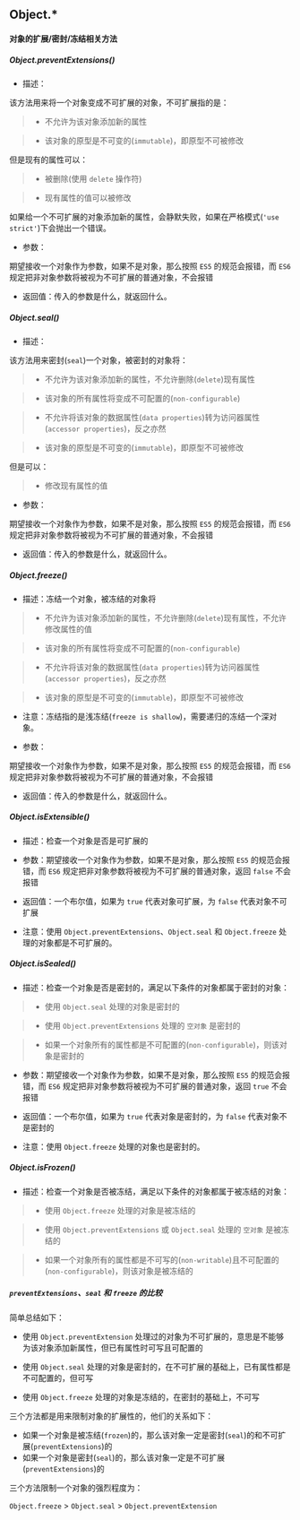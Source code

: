 ## Object.*

#### 对象的扩展/密封/冻结相关方法

##### Object.preventExtensions()

* 描述：

该方法用来将一个对象变成不可扩展的对象，不可扩展指的是：

> * 不允许为该对象添加新的属性

> * 该对象的原型是不可变的(`immutable`)，即原型不可被修改

但是现有的属性可以：

> * 被删除(使用 `delete` 操作符)

> * 现有属性的值可以被修改

如果给一个不可扩展的对象添加新的属性，会静默失败，如果在严格模式(`'use strict'`)下会抛出一个错误。

* 参数：

期望接收一个对象作为参数，如果不是对象，那么按照 `ES5` 的规范会报错，而 `ES6` 规定把非对象参数将被视为不可扩展的普通对象，不会报错

* 返回值：传入的参数是什么，就返回什么。

##### Object.seal()

* 描述：

该方法用来密封(`seal`)一个对象，被密封的对象将：

> * 不允许为该对象添加新的属性，不允许删除(`delete`)现有属性

> * 该对象的所有属性将变成不可配置的(`non-configurable`)

> * 不允许将该对象的数据属性(`data properties`)转为访问器属性(`accessor properties`)，反之亦然

> * 该对象的原型是不可变的(`immutable`)，即原型不可被修改

但是可以：

> * 修改现有属性的值

* 参数：

期望接收一个对象作为参数，如果不是对象，那么按照 `ES5` 的规范会报错，而 `ES6` 规定把非对象参数将被视为不可扩展的普通对象，不会报错

* 返回值：传入的参数是什么，就返回什么。

##### Object.freeze()

* 描述：冻结一个对象，被冻结的对象将

> * 不允许为该对象添加新的属性，不允许删除(`delete`)现有属性，不允许修改属性的值

> * 该对象的所有属性将变成不可配置的(`non-configurable`)

> * 不允许将该对象的数据属性(`data properties`)转为访问器属性(`accessor properties`)，反之亦然

> * 该对象的原型是不可变的(`immutable`)，即原型不可被修改

* 注意：冻结指的是浅冻结(`freeze is shallow`)，需要递归的冻结一个深对象。

* 参数：

期望接收一个对象作为参数，如果不是对象，那么按照 `ES5` 的规范会报错，而 `ES6` 规定把非对象参数将被视为不可扩展的普通对象，不会报错

* 返回值：传入的参数是什么，就返回什么。

##### Object.isExtensible()

* 描述：检查一个对象是否是可扩展的

* 参数：期望接收一个对象作为参数，如果不是对象，那么按照 `ES5` 的规范会报错，而 `ES6` 规定把非对象参数将被视为不可扩展的普通对象，返回 `false` 不会报错

* 返回值：一个布尔值，如果为 `true` 代表对象可扩展，为 `false` 代表对象不可扩展

* 注意：使用 `Object.preventExtensions`、`Object.seal` 和 `Object.freeze` 处理的对象都是不可扩展的。

##### Object.isSealed()

* 描述：检查一个对象是否是密封的，满足以下条件的对象都属于密封的对象：

> * 使用 `Object.seal` 处理的对象是密封的

> * 使用 `Object.preventExtensions` 处理的 `空对象` 是密封的

> * 如果一个对象所有的属性都是不可配置的(`non-configurable`)，则该对象是密封的

* 参数：期望接收一个对象作为参数，如果不是对象，那么按照 `ES5` 的规范会报错，而 `ES6` 规定把非对象参数将被视为不可扩展的普通对象，返回 `true` 不会报错

* 返回值：一个布尔值，如果为 `true` 代表对象是密封的，为 `false` 代表对象不是密封的

* 注意：使用 `Object.freeze` 处理的对象也是密封的。

##### Object.isFrozen()

* 描述：检查一个对象是否被冻结，满足以下条件的对象都属于被冻结的对象：

> * 使用 `Object.freeze` 处理的对象是被冻结的

> * 使用 `Object.preventExtensions` 或 `Object.seal` 处理的 `空对象` 是被冻结的

> * 如果一个对象所有的属性都是不可写的(`non-writable`)且不可配置的(`non-configurable`)，则该对象是被冻结的

##### `preventExtensions`、`seal` 和 `freeze` 的比较

简单总结如下：

* 使用 `Object.preventExtension` 处理过的对象为不可扩展的，意思是不能够为该对象添加新属性，但已有属性时可写且可配置的

* 使用 `Object.seal` 处理的对象是密封的，在不可扩展的基础上，已有属性都是不可配置的，但可写

* 使用 `Object.freeze` 处理的对象是冻结的，在密封的基础上，不可写

三个方法都是用来限制对象的扩展性的，他们的关系如下：

* 如果一个对象是被冻结(`frozen`)的，那么该对象一定是密封(`seal`)的和不可扩展(`preventExtensions`)的
* 如果一个对象是密封(`seal`)的，那么该对象一定是不可扩展(`preventExtensions`)的

三个方法限制一个对象的强烈程度为：

`Object.freeze` > `Object.seal` > `Object.preventExtension`